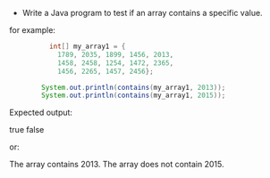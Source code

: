 * Write a Java program to test if an array contains a specific value.

for example:

```java
          int[] my_array1 = {
            1789, 2035, 1899, 1456, 2013, 
            1458, 2458, 1254, 1472, 2365, 
            1456, 2265, 1457, 2456};

        System.out.println(contains(my_array1, 2013));
        System.out.println(contains(my_array1, 2015));

```

Expected output:

true
false

or:

The array contains 2013.
The array does not contain 2015.

